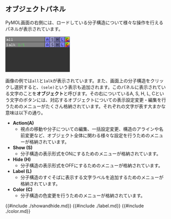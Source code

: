 ## オブジェクトパネル
PyMOL画面の右側には、ロードしている分子構造について様々な操作を行えるパネルが表示されています。

<img src="./image/viewer/objectpanel1.png" width="40%">

画像の例では`all`と`1alk`が表示されています。また、画面上の分子構造をクリックし選択すると、`(sele)`という表示も追加されます。このパネルに表示されている文字のことを**オブジェクト**と呼びます。その右についているA, S, H, L, Cという文字のボタンには、対応するオブジェクトについての表示設定変更・編集を行うためのメニューがたくさん格納されています。それぞれの文字が表す大まかな意味は以下の通り。
- **Action(A)**
    - 視点の移動や分子についての編集、一括設定変更、構造のアラインや名前変更など、オブジェクト全体に関わる様々な設定を行うためのメニューが格納されています。
- **Show (S)**
    - 分子構造の表示形式をONにするためのメニューが格納されています。
- **Hide (H)**
    - 分子構造の表示形式をOFFにするためのメニューが格納されています。
- **Label (L)**
    - 分子構造のすぐそばに表示する文字ラベルを追加するためのメニューが格納されています。
- **Color (C)**
    - 分子構造の色変更を行うためのメニューが格納されています。

{{#include ./showandhide.md}}
{{#include ./label.md}}
{{#include ./color.md}}